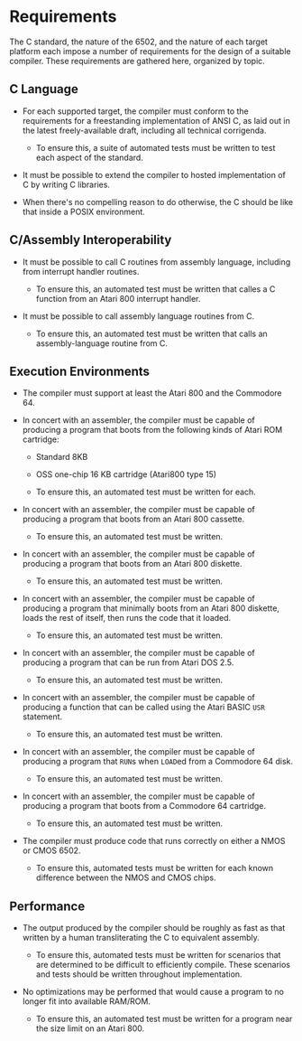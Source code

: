 # Requirements

The C standard, the nature of the 6502, and the nature of each target
platform each impose a number of requirements for the design of a suitable
compiler. These requirements are gathered here, organized by topic.

## C Language

* For each supported target, the compiler must conform to the requirements for
    a freestanding implementation of ANSI C, as laid out in the latest
    freely-available draft, including all technical corrigenda.
    
    * To ensure this, a suite of automated tests must be written to test each
        aspect of the standard.

* It must be possible to extend the compiler to hosted implementation of C by
    writing C libraries.

* When there's no compelling reason to do otherwise, the C should be like that
    inside a POSIX environment.

## C/Assembly Interoperability

* It must be possible to call C routines from assembly language, including from
    interrupt handler routines.

    * To ensure this, an automated test must be written that calles a C
        function from an Atari 800 interrupt handler.

* It must be possible to call assembly language routines from C.

    * To ensure this, an automated test must be written that calls an
        assembly-language routine from C.
        

## Execution Environments

* The compiler must support at least the Atari 800 and the Commodore 64.

* In concert with an assembler, the compiler must be capable of producing a
  program that boots from the following kinds of Atari ROM cartridge:
    * Standard 8KB
    * OSS one-chip 16 KB cartridge (Atari800 type 15)

    * To ensure this, an automated test must be written for each.

* In concert with an assembler, the compiler must be capable of producing a
    program that boots from an Atari 800 cassette.

    * To ensure this, an automated test must be written.

* In concert with an assembler, the compiler must be capable of producing a
    program that boots from an Atari 800 diskette.

    * To ensure this, an automated test must be written.

* In concert with an assembler, the compiler must be capable of producing a
    program that minimally boots from an Atari 800 diskette, loads the rest of
    itself, then runs the code that it loaded.

    * To ensure this, an automated test must be written.

* In concert with an assembler, the compiler must be capable of producing a
    program that can be run from Atari DOS 2.5.

    * To ensure this, an automated test must be written.

* In concert with an assembler, the compiler must be capable of producing a
    function that can be called using the Atari BASIC `USR` statement.

    * To ensure this, an automated test must be written.

* In concert with an assembler, the compiler must be capable of producing a
    program that `RUN`s when `LOAD`ed from a Commodore 64 disk.

    * To ensure this, an automated test must be written.

* In concert with an assembler, the compiler must be capable of producing a
    program that boots from a Commodore 64 cartridge.

    * To ensure this, an automated test must be written.

* The compiler must produce code that runs correctly on either a NMOS or CMOS
    6502.

    * To ensure this, automated tests must be written for each known difference
        between the NMOS and CMOS chips.

## Performance

* The output produced by the compiler should be roughly as fast as that written
    by a human transliterating the C to equivalent assembly.

    * To ensure this, automated tests must be written for scenarios that are
        determined to be difficult to efficiently compile. These scenarios
        and tests should be written throughout implementation.

* No optimizations may be performed that would cause a program to no longer fit
    into available RAM/ROM.

    * To ensure this, an automated test must be written for a program near the
        size limit on an Atari 800.
